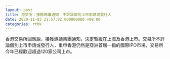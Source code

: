 ```yaml
---
layout: post
title: 港交所：接獲螞蟻通知　不評論個別上市申請或發行人
date: 2020-11-03 21:57:02.000000000 +08:00
categories: rthk
---
```


香港交易所回應說，接獲螞蟻集團通知，決定暫緩在上海及香港上市。交易所不評論個別上市申請或發行人，重申香港仍然是亞洲首屈一指的國際IPO市場，交易所今年已經歡迎超過120家公司上市。
